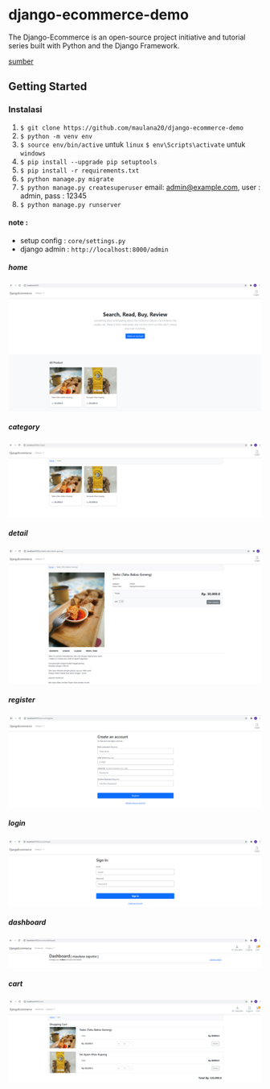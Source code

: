 # django-ecommerce-demo
The Django-Ecommerce is an open-source project initiative and tutorial series built with Python and the Django Framework.

[sumber](https://github.com/veryacademy/django-ecommerce-project)

## Getting Started

### Instalasi

1.  `$ git clone https://github.com/maulana20/django-ecommerce-demo`
2.  `$ python -m venv env`
3.  `$ source env/bin/active` untuk `linux` `$ env\Scripts\activate` untuk `windows`
4.  `$ pip install --upgrade pip setuptools`
5.  `$ pip install -r requirements.txt`
6.  `$ python manage.py migrate`
7.  `$ python manage.py createsuperuser` email: admin@example.com, user : admin, pass : 12345
8.  `$ python manage.py runserver`

#### note :
- setup config : `core/settings.py`
- django admin : `http://localhost:8000/admin`

##### home
![home](https://github.com/maulana20/django-ecommerce-demo/blob/main/screens/home.png)

##### category
![category](https://github.com/maulana20/django-ecommerce-demo/blob/main/screens/category.png)

##### detail
![detail](https://github.com/maulana20/django-ecommerce-demo/blob/main/screens/detail.png)

##### register
![register](https://github.com/maulana20/django-ecommerce-demo/blob/main/screens/register.png)

##### login
![login](https://github.com/maulana20/django-ecommerce-demo/blob/main/screens/login.png)

##### dashboard
![dashboard](https://github.com/maulana20/django-ecommerce-demo/blob/main/screens/dashboard.png)

##### cart
![cart](https://github.com/maulana20/django-ecommerce-demo/blob/main/screens/cart.png)
